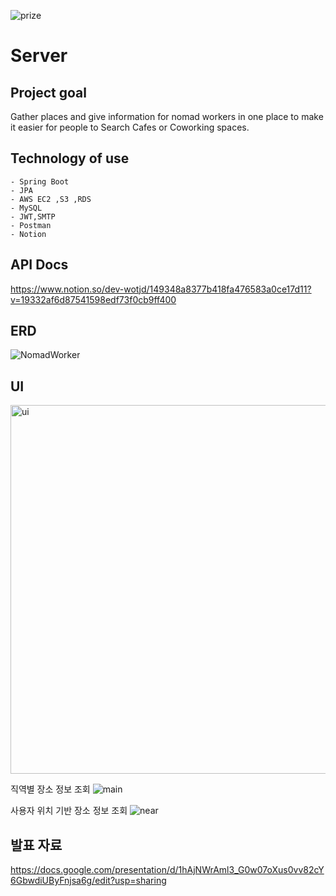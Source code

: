 ![prize](https://user-images.githubusercontent.com/37647483/197382522-933b0f10-f255-4bca-bcd8-f747bc027c30.jpg)
# Server
## Project goal

Gather places and give information for nomad workers in one place to make it easier for people to Search Cafes or Coworking spaces.

## Technology of use

    - Spring Boot
    - JPA
    - AWS EC2 ,S3 ,RDS
    - MySQL
    - JWT,SMTP
    - Postman
    - Notion

## API Docs
https://www.notion.so/dev-wotjd/149348a8377b418fa476583a0ce17d11?v=19332af6d87541598edf73f0cb9ff400

## ERD

![NomadWorker](https://user-images.githubusercontent.com/37647483/190629790-cd24da1d-fb7c-43ab-9b1b-43600af2cf86.png)


## UI
<img width="590" alt="ui" src="https://github.com/HUFSummer-Hackathon/Server/assets/37647483/876bb78b-7c41-4779-a938-dffb9da2bd34">

직역별 장소 정보 조회
![main](https://github.com/HUFSummer-Hackathon/Server/assets/37647483/fa54cd79-eab8-4aee-82b5-62df6f655ab9)

사용자 위치 기반 장소 정보 조회
![near](https://github.com/HUFSummer-Hackathon/Server/assets/37647483/65dc8942-13d6-4aae-af39-d9468640dc01)


## 발표 자료 
https://docs.google.com/presentation/d/1hAjNWrAml3_G0w07oXus0vv82cY6GbwdiUByFnjsa6g/edit?usp=sharing
